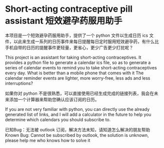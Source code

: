 # Short-acting contraceptive pill assistant 短效避孕药服用助手
本项目是一个短效避孕药服用助手，提供了一个 python 文件以生成日历 ics 文件，以此来生成一系列的日历事件来每日提醒每日定时服用短效避孕药，有什么比手机自带的日历的提醒事件更轻量，更省心，更少广告更少打扰呢？

This project is an assistant for taking short-acting contraceptives. It provides a python file to generate a calendar ics file, so as to generate a series of calendar events to remind you to take short-acting contraceptives every day. What is better than a mobile phone that comes with it The calendar reminder events are lighter, more worry-free, less ads and less interruptions?

如果你对 python 不是很熟悉，可以直接使用已经生成完成的链接列表，我会在未来添加一个计算器来帮助您确认应该订阅的日历。

If you are not very familiar with python, you can directly use the already generated list of links, and I will add a calculator in the future to help you determine which calendars you should subscribe to.

已知Bug：无法被 outlook 订阅，解决方法未知，请知道怎么解决的朋友帮助
Known Bug: Cannot be subscribed by outlook, the solution is unknown, please help me who knows how to solve it
